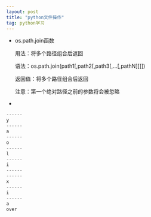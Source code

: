 ```yaml
---
layout: post
title: "python文件操作"
tag: python学习
---
```


- os.path.join函数

  用法：将多个路径组合后返回

  语法：os.path.join(path1[,path2[,path3[,...[,pathN]]]])

  返回值：将多个路径组合后返回

  注意：第一个绝对路径之前的参数将会被忽略

- 

~~~python
------
y
------
a
------
o
------
l
------
i
------
------
x
------
i
------
a
over
~~~
